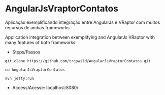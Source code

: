 AngularJsVraptorContatos
========================

Aplicação exemplificando integração entre AngularJs e VRaptor com muitos recursos de ambas frameworks

Application integration between exemplifying and AngularJs VRaptor with many features of both frameworks

* Steps/Passos

`git clone https://github.com/trgpwild/AngularJsVraptorContatos.git`

`cd AngularJsVraptorContatos`

`mvn jetty:run`

* Access/Acesse: localhost:8080/